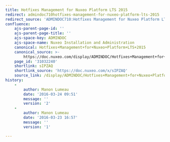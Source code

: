 ```yaml
---
title: Hotfixes Management for Nuxeo Platform LTS 2015
redirect: admindoc710hotfixes-management-for-nuxeo-platform-lts-2015
redirect_source: 'ADMINDOC710:Hotfixes Management for Nuxeo Platform LTS 2015'
confluence:
    ajs-parent-page-id: ''
    ajs-parent-page-title: ''
    ajs-space-key: ADMINDOC
    ajs-space-name: Nuxeo Installation and Administration
    canonical: Hotfixes+Management+for+Nuxeo+Platform+LTS+2015
    canonical_source: >-
        https://doc.nuxeo.com/display/ADMINDOC/Hotfixes+Management+for+Nuxeo+Platform+LTS+2015
    page_id: '31032240'
    shortlink: sIPZAQ
    shortlink_source: 'https://doc.nuxeo.com/x/sIPZAQ'
    source_link: /display/ADMINDOC/Hotfixes+Management+for+Nuxeo+Platform+LTS+2015
history:
    - 
        author: Manon Lumeau
        date: '2016-03-24 09:51'
        message: ''
        version: '2'
    - 
        author: Manon Lumeau
        date: '2016-03-23 16:57'
        message: ''
        version: '1'

---
```


